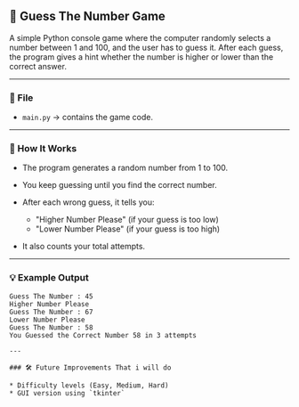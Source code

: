 ## 🎯 Guess The Number Game

A simple Python console game where the computer randomly selects a number between 1 and 100, and the user has to guess it. After each guess, the program gives a hint whether the number is higher or lower than the correct answer.

---

### 📂 File

* `main.py` → contains the game code.
  
---

### 🧠 How It Works

* The program generates a random number from 1 to 100.
* You keep guessing until you find the correct number.
* After each wrong guess, it tells you:

  * "Higher Number Please" (if your guess is too low)
  * "Lower Number Please" (if your guess is too high)
* It also counts your total attempts.

---

### 💡 Example Output

```
Guess The Number : 45  
Higher Number Please  
Guess The Number : 67  
Lower Number Please  
Guess The Number : 58  
You Guessed the Correct Number 58 in 3 attempts

---

### 🛠️ Future Improvements That i will do

* Difficulty levels (Easy, Medium, Hard)
* GUI version using `tkinter`


